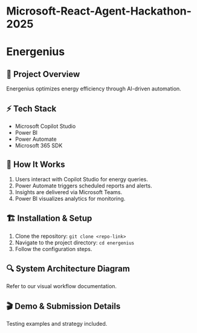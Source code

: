 # Microsoft-React-Agent-Hackathon-2025
# Energenius

## 📌 Project Overview
Energenius optimizes energy efficiency through AI-driven automation.

## ⚡ Tech Stack
- Microsoft Copilot Studio
- Power BI
- Power Automate
- Microsoft 365 SDK

## 🚀 How It Works
1. Users interact with Copilot Studio for energy queries.
2. Power Automate triggers scheduled reports and alerts.
3. Insights are delivered via Microsoft Teams.
4. Power BI visualizes analytics for monitoring.

## 🏗️ Installation & Setup
1. Clone the repository: `git clone <repo-link>`
2. Navigate to the project directory: `cd energenius`
3. Follow the configuration steps.

## 🔍 System Architecture Diagram
Refer to our visual workflow documentation.

## 🎬 Demo & Submission Details
Testing examples and strategy included.
